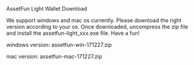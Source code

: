 AssetFun Light Wallet Download

We support windows and mac os currently. Please download the right version according to your os.
Once downloaded, uncompress the zip file and install the assetfun-light_xxx.exe file.
Have a fun!

windows version: assetfun-win-171227.zip

mac version: assetfun-mac-171227.zip